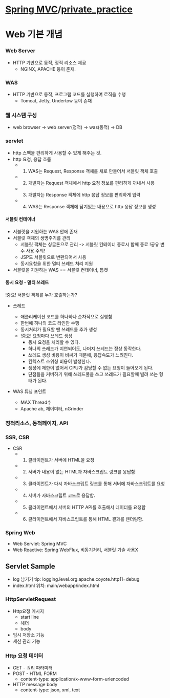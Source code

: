 # [Spring MVC](https://www.inflearn.com/course/%EC%8A%A4%ED%94%84%EB%A7%81-mvc-1/dashboard)/[private_practice](https://github.com/dev7gy/SpringMVC.git)
# Web 기본 개념
### Web Server
- HTTP 기반으로 동작, 정적 리소스 제공
    - NGINX, APACHE 등이 존재.

### WAS
- HTTP 기반으로 동작, 프로그램 코드를 실행하여 로직을 수행
    - Tomcat, Jetty, Undertow 등이 존재

### 웹 시스템 구성
- web browser -> web server(정적) -> was(동적) -> DB

### servlet
- http 스펙을 편리하게 사용할 수 있게 해주는 것.
- http 요청, 응답 흐름
    - 1. WAS는 Request, Response 객체를 새로 만들어서 서블릿 객체 호출
    - 2. 개발자는 Request 객체에서 http 요청 정보를 편리하게 꺼내서 사용
    - 3. 개발자는 Response 객체에 http 응답 정보를 편리하게 입력
    - 4. WAS는 Response 객체에 담겨있는 내용으로 http 응답 정보를 생성

#### 서블릿 컨테이너
- 서블릿을 지원하는 WAS 안에 존재
- 서블릿 객체의 생명주기를 관리
    - 서블릿 객체는 싱글톤으로 관리 -> 서블릿 컨테이너 종료시 함께 종료 !공유 변수 사용 주의!
    - JSP도 서블릿으로 변환되어서 사용
    - 동시요청을 위한 멀티 쓰레드 처리 지원
- 서블릿을 지원하는 WAS == 서블릿 컨테이너, 톰캣

#### 동시 요청 - 멀티 쓰레드
!중요! 서블릿 객체를 누가 호출하는가?
- 쓰레드
    - 애플리케이션 코드를 하나하나 순차적으로 실행함
    - 한번에 하나의 코드 라인만 수행
    - 동시처리가 필요할 땐 쓰레드를 추가 생성
    - !중요! 요청마다 쓰레드 생성
        - 동시 요청을 처리할 수 있다.
        - 하나의 쓰레드가 지연되어도, 나머지 쓰레드는 정상 동작한다.
        - 쓰레드 생성 비용이 비싸기 때문에, 응답속도가 느려진다.
        - 컨텍스트 스위칭 비용이 발생한다. 
        - 생성에 제한이 없어서 CPU가 감당할 수 없는 요청이 들어오게 된다.
        - 단점들을 커버하기 위해 쓰레드풀을 쓰고 쓰레드가 필요할때 빌려 쓰는 형태가 된다.

- WAS 튜닝 포인트
    - MAX Thread수
    - Apache ab, 제이미터, nGrinder
    
### 정적리소스, 동적페이지, API 
### SSR, CSR
- CSR
    - 1. 클라이언트가 서버에 HTML을 요청
    - 2. 서버가 내용이 없는 HTML과 자바스크립트 링크를 응답함
    - 3. 클라이언트가 다시 자바스크립트 링크를 통해 서버에 자바스크립트를 요청 
    - 4. 서버가 자바스크립트 코드로 응답함.
    - 5. 클라이언트에서 서버의 HTTP API를 호출해서 데이터를 요청함
    - 6. 클라이언트에서 자바스크립트를 통해 HTML 결과를 렌더링함.

### Spring Web
- Web Servlet: Spring MVC
- Web Reactive: Spring WebFlux, 비동기처리, 서블릿 기술 사용X


## Servlet Sample
- log 남기기 tip: logging.level.org.apache.coyote.http11=debug
- index.html 위치: main/webapp/index.html

### HttpServletRequest
- Http요청 메시지
    - start line
    - 헤더
    - body
- 임시 저장소 기능
- 세션 관리 기능

### Http 요청 데이터
- GET - 쿼리 파라미터
- POST - HTML FORM
	- content-type: application/x-www-form-urlencoded
- HTTP message body
	- content-type: json, xml, text


